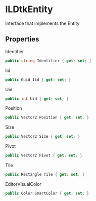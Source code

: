 # ILDtkEntity

  
Interface that implements the Entity  


## Properties

Identifier

```csharp
public string Identifier { get; set; }
```

Iid

```csharp
public Guid Iid { get; set; }
```

Uid

```csharp
public int Uid { get; set; }
```

Position

```csharp
public Vector2 Position { get; set; }
```

Size

```csharp
public Vector2 Size { get; set; }
```

Pivot

```csharp
public Vector2 Pivot { get; set; }
```

Tile

```csharp
public Rectangle Tile { get; set; }
```

EditorVisualColor

```csharp
public Color SmartColor { get; set; }
```


